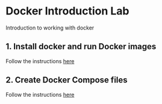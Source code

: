 # Docker Introduction Lab
Introduction to working with docker

## 1. Install docker and run Docker images
Follow the instructions [here](README1.md)

## 2. Create Docker Compose files
Follow the instructions [here](README2.md)
